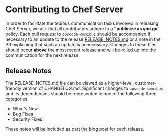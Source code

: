 # Contributing to Chef Server

In order to facilitate the tedious communication tasks involved in releasing Chef Server, we ask that all contributors adhere to a **"publicize as you go"** policy. Each pull request to `opscode-omnibus` should be accompanied if necessary to an update to the release [RELEASE_NOTES.md](RELEASE_NOTES.md) or a note in the PR explaining that such an update is unnecessary. Changes to these files should occur **above** the most recent release and will be rolled up into the communication for the next release.

## Release Notes

The RELEASE_NOTES.md file can be viewed as a higher-level, customer-friendly version of CHANGELOG.md. Significant changes to `opscode-omnibus` and its dependencies should be represented in one of the following three categories:
* What's New
* Bug Fixes
* Security Fixes

These notes will be included as part the blog post for each release.